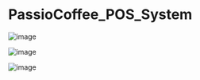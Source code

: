 ﻿# PassioCoffee_POS_System

![image](https://github.com/user-attachments/assets/236a03cc-3f12-4e28-86f7-115ebb6ad89f)

![image](https://github.com/user-attachments/assets/1f7335c2-c980-4861-8298-db8e3973b9f5)

![image](https://github.com/user-attachments/assets/06b1f91c-7620-4ff9-bc58-6735cdac44c5)
